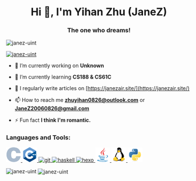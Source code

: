 <h1 align="center">Hi 👋, I'm Yihan Zhu (JaneZ)</h1>
<h3 align="center">The one who dreams!</h3>

<p align="left"> <img src="https://komarev.com/ghpvc/?username=janez-uint&label=Profile%20views&color=0e75b6&style=flat" alt="janez-uint" /> </p>

<p align="left"> <a href="https://github.com/ryo-ma/github-profile-trophy"><img src="https://github-profile-trophy.vercel.app/?username=janez-uint" alt="janez-uint" /></a> </p>

- 🔭 I’m currently working on **Unknown**

- 🌱 I’m currently learning **CS188 & CS61C**

- 📝 I regularly write articles on [https://janezair.site/](https://janezair.site/)

- 📫 How to reach me **zhuyihan0826@outlook.com** or **JaneZ20060826@gmail.com**

- ⚡ Fun fact **I think I'm romantic.**


<h3 align="left">Languages and Tools:</h3>
<p align="left"> <a href="https://www.cprogramming.com/" target="_blank" rel="noreferrer"> <img src="https://raw.githubusercontent.com/devicons/devicon/master/icons/c/c-original.svg" alt="c" width="40" height="40"/> </a> <a href="https://www.w3schools.com/cpp/" target="_blank" rel="noreferrer"> <img src="https://raw.githubusercontent.com/devicons/devicon/master/icons/cplusplus/cplusplus-original.svg" alt="cplusplus" width="40" height="40"/> </a> <a href="https://git-scm.com/" target="_blank" rel="noreferrer"> <img src="https://www.vectorlogo.zone/logos/git-scm/git-scm-icon.svg" alt="git" width="40" height="40"/> </a> <a href="https://www.haskell.org/" target="_blank" rel="noreferrer"> <img src="https://upload.wikimedia.org/wikipedia/commons/1/1c/Haskell-Logo.svg" alt="haskell" width="40" height="40"/> </a> <a href="hexo.io/" target="_blank" rel="noreferrer"> <img src="https://www.vectorlogo.zone/logos/hexoio/hexoio-icon.svg" alt="hexo" width="40" height="40"/> </a> <a href="https://www.java.com" target="_blank" rel="noreferrer"> <img src="https://raw.githubusercontent.com/devicons/devicon/master/icons/java/java-original.svg" alt="java" width="40" height="40"/> </a> <a href="https://www.linux.org/" target="_blank" rel="noreferrer"> <img src="https://raw.githubusercontent.com/devicons/devicon/master/icons/linux/linux-original.svg" alt="linux" width="40" height="40"/> </a> <a href="https://www.python.org" target="_blank" rel="noreferrer"> <img src="https://raw.githubusercontent.com/devicons/devicon/master/icons/python/python-original.svg" alt="python" width="40" height="40"/> </a> </p>

<p><img align="left" src="https://github-readme-stats.vercel.app/api/top-langs?username=janez-uint&show_icons=true&locale=en&layout=compact" alt="janez-uint" /></p>

<p>&nbsp;<img align="center" src="https://github-readme-stats.vercel.app/api?username=janez-uint&show_icons=true&locale=en" alt="janez-uint" /></p>

